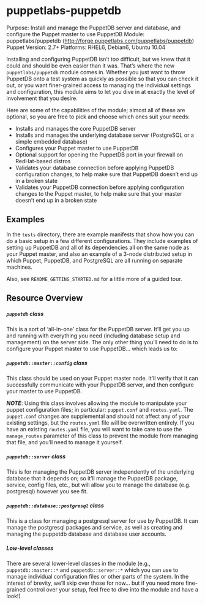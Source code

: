 puppetlabs-puppetdb
===================

Purpose:	    Install and manage the PuppetDB server and database, and
                configure the Puppet master to use PuppetDB
Module:	        puppetlabs/puppetdb (http://forge.puppetlabs.com/puppetlabs/puppetdb)
Puppet Version:	2.7+
Platforms:	    RHEL6, Debian6, Ubuntu 10.04

Installing and configuring PuppetDB isn’t *too* difficult, but we knew that it
could and should be even easier than it was.  That’s where the new
`puppetlabs/puppetdb` module comes in.  Whether you just want to throw PuppetDB
onto a test system as quickly as possible so that you can check it out, or you
want finer-grained access to managing the individual settings and configuration,
this module aims to let you dive in at exactly the level of involvement that you
desire.

Here are some of the capabilities of the module; almost all of these are optional,
so you are free to pick and choose which ones suit your needs:

* Installs and manages the core PuppetDB server
* Installs and manages the underlying database server (PostgreSQL or a simple
embedded database)
* Configures your Puppet master to use PuppetDB
* Optional support for opening the PuppetDB port in your firewall on
RedHat-based distros
* Validates your database connection before applying PuppetDB configuration
changes, to help make sure that PuppetDB doesn’t end up in a broken state
* Validates your PuppetDB connection before applying configuration changes to
the Puppet master, to help make sure that your master doesn’t end up in a broken
state

Examples
--------
In the `tests` directory, there are example manifests that show how you can
do a basic setup in a few different configurations.  They include examples of
setting up PuppetDB and all of its dependencies all on the same node as your
Puppet master, and also an example of a 3-node distributed setup in which
Puppet, PuppetDB, and PostgreSQL are all running on separate machines.

Also, see `README_GETTING_STARTED.md` for a little more of a guided tour.

Resource Overview
-----------------

##### `puppetdb` class

This is a sort of ‘all-in-one’ class for the PuppetDB server.  It’ll get you up
and running with everything you need (including database setup and management)
on the server side.  The only other thing you’ll need to do is to configure your
Puppet master to use PuppetDB... which leads us to:

##### `puppetdb::master::config` class

This class should be used on your Puppet master node.  It’ll verify that it can
successfully communicate with your PuppetDB server, and then configure your
master to use PuppetDB.

***NOTE***: Using this class involves allowing the module to manipulate your
puppet configuration files; in particular: `puppet.conf` and `routes.yaml`.  The
`puppet.conf` changes are supplemental and should not affect any of your existing
settings, but the `routes.yaml` file will be overwritten entirely.  If you have an
existing `routes.yaml` file, you will want to take care to use the `manage_routes`
parameter of this class to prevent the module from managing that file, and
you’ll need to manage it yourself.

##### `puppetdb::server` class

This is for managing the PuppetDB server independently of the underlying
database that it depends on; so it’ll manage the PuppetDB package, service,
config files, etc., but will allow you to manage the database (e.g. postgresql)
however you see fit.

##### `puppetdb::database::postgresql` class

This is a class for managing a postgresql server for use by PuppetDB.  It can
manage the postgresql packages and service, as well as creating and managing the
puppetdb database and database user accounts.

##### Low-level classes

There are several lower-level classes in the module (e.g., `puppetdb::master::*`
and `puppetdb::server::*` which you can use to manage individual configuration
files or other parts of the system.  In the interest of brevity, we’ll skip over
those for now... but if you need more fine-grained control over your setup, feel
free to dive into the module and have a look!)
